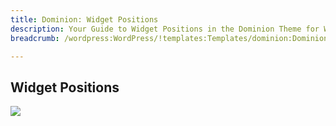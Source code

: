 ```yaml
---
title: Dominion: Widget Positions
description: Your Guide to Widget Positions in the Dominion Theme for WordPress
breadcrumb: /wordpress:WordPress/!templates:Templates/dominion:Dominion

---
```


Widget Positions
-----

![][positions]

[positions]: assets/positions.jpg